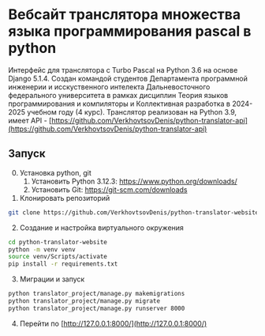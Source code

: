 # Вебсайт транслятора множества языка программирования pascal в python

Интерфейс для транслятора с Turbo Pascal на Python 3.6 на основе Django 5.1.4. Создан командой студентов Департамента программной инженерии и исскуственного интелекта Дальневосточного федерального университета в рамках дисциплин Теория языков программирования и компиляторы и Коллективная разработка в 2024-2025 учебном году (4 курс). 
Транслятор реализован на Python 3.9, имеет API - [https://github.com/VerkhovtsovDenis/python-translator-api](https://github.com/VerkhovtsovDenis/python-translator-api)

## Запуск
0. Установка python, git
    1. Установить Python 3.12.3: https://www.python.org/downloads/
    2. Установить Git: https://git-scm.com/downloads
1. Клонировать репозиторий
```bash
git clone https://github.com/VerkhovtsovDenis/python-translator-website.git
```
2. Создание и настройка виртуального окружения
```bash
cd python-translator-website
python -m venv venv
source venv/Scripts/activate
pip install -r requirements.txt
```
3. Миграции и запуск
```bash
python translator_project/manage.py makemigrations
python translator_project/manage.py migrate
python translator_project/manage.py runserver 8000
```
4. Перейти по [http://127.0.0.1:8000/](http://127.0.0.1:8000/)
